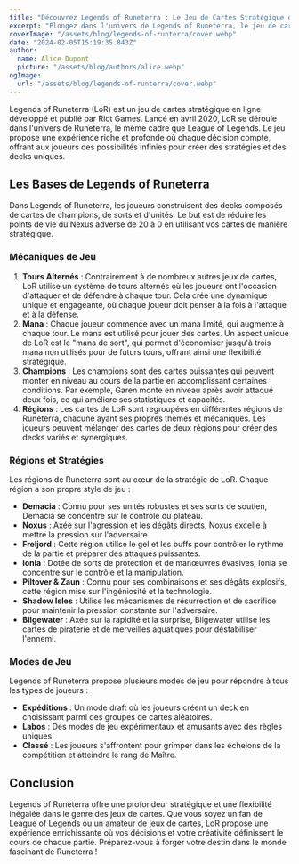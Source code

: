 ```yaml
---
title: "Découvrez Legends of Runeterra : Le Jeu de Cartes Stratégique de Riot Games"
excerpt: "Plongez dans l'univers de Legends of Runeterra, le jeu de cartes stratégique développé par Riot Games. Explorez les mécaniques de jeu, les régions, et les stratégies pour dominer vos adversaires."
coverImage: "/assets/blog/legends-of-runterra/cover.webp"
date: "2024-02-05T15:19:35.843Z"
author:
  name: Alice Dupont
  picture: "/assets/blog/authors/alice.webp"
ogImage:
  url: "/assets/blog/legends-of-runterra/cover.webp"
---
```


Legends of Runeterra (LoR) est un jeu de cartes stratégique en ligne développé et publié par Riot Games. Lancé en avril 2020, LoR se déroule dans l'univers de Runeterra, le même cadre que League of Legends. Le jeu propose une expérience riche et profonde où chaque décision compte, offrant aux joueurs des possibilités infinies pour créer des stratégies et des decks uniques.

## Les Bases de Legends of Runeterra

Dans Legends of Runeterra, les joueurs construisent des decks composés de cartes de champions, de sorts et d'unités. Le but est de réduire les points de vie du Nexus adverse de 20 à 0 en utilisant vos cartes de manière stratégique.

### Mécaniques de Jeu

1. **Tours Alternés** : Contrairement à de nombreux autres jeux de cartes, LoR utilise un système de tours alternés où les joueurs ont l'occasion d'attaquer et de défendre à chaque tour. Cela crée une dynamique unique et engageante, où chaque joueur doit penser à la fois à l'attaque et à la défense.
2. **Mana** : Chaque joueur commence avec un mana limité, qui augmente à chaque tour. Le mana est utilisé pour jouer des cartes. Un aspect unique de LoR est le "mana de sort", qui permet d'économiser jusqu'à trois mana non utilisés pour de futurs tours, offrant ainsi une flexibilité stratégique.
3. **Champions** : Les champions sont des cartes puissantes qui peuvent monter en niveau au cours de la partie en accomplissant certaines conditions. Par exemple, Garen monte en niveau après avoir attaqué deux fois, ce qui améliore ses statistiques et capacités.
4. **Régions** : Les cartes de LoR sont regroupées en différentes régions de Runeterra, chacune ayant ses propres thèmes et mécaniques. Les joueurs peuvent mélanger des cartes de deux régions pour créer des decks variés et synergiques.

### Régions et Stratégies

Les régions de Runeterra sont au cœur de la stratégie de LoR. Chaque région a son propre style de jeu :

- **Demacia** : Connu pour ses unités robustes et ses sorts de soutien, Demacia se concentre sur le contrôle du plateau.
- **Noxus** : Axée sur l'agression et les dégâts directs, Noxus excelle à mettre la pression sur l'adversaire.
- **Freljord** : Cette région utilise le gel et les buffs pour contrôler le rythme de la partie et préparer des attaques puissantes.
- **Ionia** : Dotée de sorts de protection et de manœuvres évasives, Ionia se concentre sur le contrôle et la manipulation.
- **Piltover & Zaun** : Connu pour ses combinaisons et ses dégâts explosifs, cette région mise sur l'ingéniosité et la technologie.
- **Shadow Isles** : Utilise les mécanismes de résurrection et de sacrifice pour maintenir la pression constante sur l'adversaire.
- **Bilgewater** : Axée sur la rapidité et la surprise, Bilgewater utilise les cartes de piraterie et de merveilles aquatiques pour déstabiliser l'ennemi.

### Modes de Jeu

Legends of Runeterra propose plusieurs modes de jeu pour répondre à tous les types de joueurs :

- **Expéditions** : Un mode draft où les joueurs créent un deck en choisissant parmi des groupes de cartes aléatoires.
- **Labos** : Des modes de jeu expérimentaux et amusants avec des règles uniques.
- **Classé** : Les joueurs s'affrontent pour grimper dans les échelons de la compétition et atteindre le rang de Maître.

## Conclusion

Legends of Runeterra offre une profondeur stratégique et une flexibilité inégalée dans le genre des jeux de cartes. Que vous soyez un fan de League of Legends ou un amateur de jeux de cartes, LoR propose une expérience enrichissante où vos décisions et votre créativité définissent le cours de chaque partie. Préparez-vous à forger votre destin dans le monde fascinant de Runeterra !

